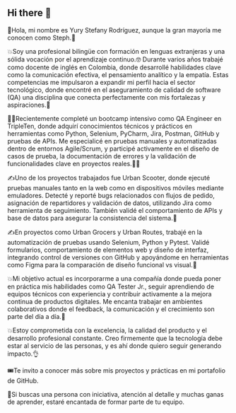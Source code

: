 
## Hi there 👋

👋Hola, mi nombre es Yury Stefany Rodríguez, aunque la gran mayoría me conocen como Steph.🙂

💥Soy una profesional bilingüe con formación en lenguas extranjeras y una sólida vocación por el aprendizaje continuo.🤓 Durante varios años trabajé como docente de inglés en Colombia, donde desarrollé habilidades clave como la comunicación efectiva, el pensamiento analítico y la empatía. Estas competencias me impulsaron a expandir mi perfil hacia el sector tecnológico, donde encontré en el aseguramiento de calidad de software (QA) una disciplina que conecta perfectamente con mis fortalezas y aspiraciones.🧠

👩‍🎓Recientemente completé un bootcamp intensivo como QA Engineer en TripleTen, donde adquirí conocimientos técnicos y prácticos en herramientas como Python, Selenium, PyCharm, Jira, Postman, GitHub y pruebas de APIs. Me especialicé en pruebas manuales y automatizadas dentro de entornos Agile/Scrum, y participé activamente en el diseño de casos de prueba, la documentación de errores y la validación de funcionalidades clave en proyectos reales.👩‍🏫

✍️Uno de los proyectos trabajados fue Urban Scooter, donde ejecuté pruebas manuales tanto en la web como en dispositivos móviles mediante emuladores. Detecté y reporté bugs relacionados con flujos de pedido, asignación de repartidores y validación de datos, utilizando Jira como herramienta de seguimiento. También validé el comportamiento de APIs y base de datos para asegurar la consistencia del sistema.🫡

✍️En proyectos como Urban Grocers y Urban Routes, trabajé en la automatización de pruebas usando Selenium, Python y Pytest. Validé formularios, comportamiento de elementos web y diseño de interfaz, integrando control de versiones con GitHub y apoyándome en herramientas como Figma para la comparación de diseño funcional vs visual.🫡

💥Mi objetivo actual es incorporarme a una compañía donde pueda poner en práctica mis habilidades como QA Tester Jr., seguir aprendiendo de equipos técnicos con experiencia y contribuir activamente a la mejora continua de productos digitales. Me encanta trabajar en ambientes colaborativos donde el feedback, la comunicación y el crecimiento son parte del día a día.🙋

💥Estoy comprometida con la excelencia, la calidad del producto y el desarrollo profesional constante. Creo firmemente que la tecnología debe estar al servicio de las personas, y es ahí donde quiero seguir generando impacto.👌

🎟️Te invito a conocer más sobre mis proyectos y prácticas en mi portafolio de GitHub.

🤙Si buscas una persona con iniciativa, atención al detalle y muchas ganas de aprender, estaré encantada de formar parte de tu equipo.
